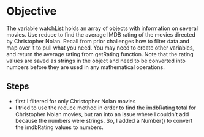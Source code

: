 # Objective
The variable watchList holds an array of objects with information on several movies. Use reduce to find the average IMDB rating of the movies directed by Christopher Nolan. Recall from prior challenges how to filter data and map over it to pull what you need. You may need to create other variables, and return the average rating from getRating function. Note that the rating values are saved as strings in the object and need to be converted into numbers before they are used in any mathematical operations.

## Steps
- first I filtered for only Christopher Nolan movies
- I tried to use the reduce method in order to find the imdbRating total for Christopher Nolan movies, but ran into an issue where I couldn't add because the numbers were strings. So, I added a Number() to convert the imdbRating values to numbers.